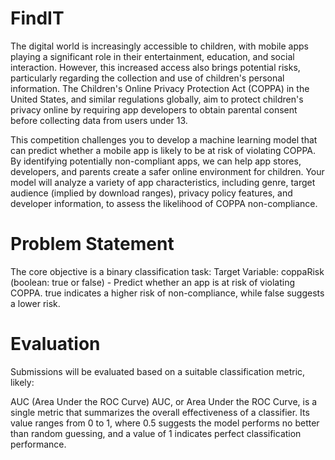 # FindIT

The digital world is increasingly accessible to children, with mobile apps playing a significant role in their entertainment, education, and social interaction. However, this increased access also brings potential risks, particularly regarding the collection and use of children's personal information. The Children's Online Privacy Protection Act (COPPA) in the United States, and similar regulations globally, aim to protect children's privacy online by requiring app developers to obtain parental consent before collecting data from users under 13.

This competition challenges you to develop a machine learning model that can predict whether a mobile app is likely to be at risk of violating COPPA. By identifying potentially non-compliant apps, we can help app stores, developers, and parents create a safer online environment for children. Your model will analyze a variety of app characteristics, including genre, target audience (implied by download ranges), privacy policy features, and developer information, to assess the likelihood of COPPA non-compliance.

# Problem Statement
The core objective is a binary classification task:
Target Variable: coppaRisk (boolean: true or false) - Predict whether an app is at risk of violating COPPA. true indicates a higher risk of non-compliance, while false suggests a lower risk.

# Evaluation
Submissions will be evaluated based on a suitable classification metric, likely:

AUC (Area Under the ROC Curve)
AUC, or Area Under the ROC Curve, is a single metric that summarizes the overall effectiveness of a classifier. Its value ranges from 0 to 1, where 0.5 suggests the model performs no better than random guessing, and a value of 1 indicates perfect classification performance.
